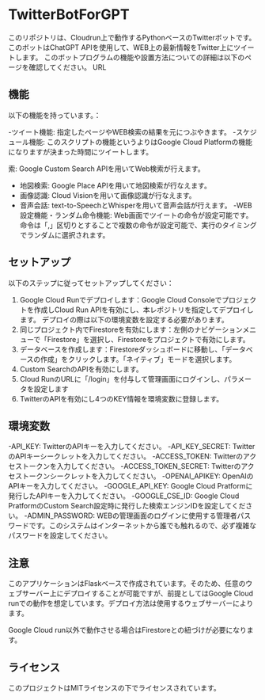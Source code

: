# TwitterBotForGPT

このリポジトリは、Cloudrun上で動作するPythonベースのTwitterボットです。このボットはChatGPT APIを使用して、WEB上の最新情報をTwitter上にツイートします。
このボットプログラムの機能や設置方法についての詳細は以下のページを確認してください。
URL

## 機能
以下の機能を持っています。：

-ツイート機能: 指定したページやWEB検索の結果を元につぶやきます。
-スケジュール機能: このスクリプトの機能というよりはGoogle Cloud Platformの機能になりますが決まった時間にツイートします。

索: Google Custom Search APIを用いてWeb検索が行えます。
- 地図検索: Google Place APIを用いて地図検索が行なえます。
- 画像認識: Cloud Visionを用いて画像認識が行なえます。
- 音声会話: text-to-SpeechとWhisperを用いて音声会話が行えます。
-WEB設定機能・ランダム命令機能: Web画面でツイートの命令が設定可能です。
命令は「,」区切りとすることで複数の命令が設定可能で、実行のタイミングでランダムに選択されます。

## セットアップ
以下のステップに従ってセットアップしてください：
1. Google Cloud Runでデプロイします：Google Cloud Consoleでプロジェクトを作成しCloud Run APIを有効にし、本レポジトリを指定してデプロイします。 デプロイの際は以下の環境変数を設定する必要があります。
2. 同じプロジェクト内でFirestoreを有効にします：左側のナビゲーションメニューで「Firestore」を選択し、Firestoreをプロジェクトで有効にします。
3. データベースを作成します：Firestoreダッシュボードに移動し、「データベースの作成」をクリックします。「ネイティブ」モードを選択します。
4. Custom SearchのAPIを有効にします。
5. Cloud RunのURLに「/login」を付与して管理画面にログインし、パラメータを設定します
7. TwitterのAPIを有効にし4つのKEY情報を環境変数に登録します。

## 環境変数
-API_KEY: TwitterのAPIキーを入力してください。
-API_KEY_SECRET: TwitterのAPIキーシークレットを入力してください。
-ACCESS_TOKEN: Twitterのアクセストークンを入力してください。
-ACCESS_TOKEN_SECRET: Twitterのアクセストークンシークレットを入力してください。
-OPENAI_APIKEY: OpenAIのAPIキーを入力してください。
-GOOGLE_API_KEY: Google Cloud Pratformに発行したAPIキーを入力してください。
-GOOGLE_CSE_ID: Google Cloud PratformのCustom Search設定時に発行した検索エンジンIDを設定してください。
-ADMIN_PASSWORD: WEBの管理画面のログインに使用する管理者パスワードです。このシステムはインターネットから誰でも触れるので、必ず複雑なパスワードを設定してください。

## 注意
このアプリケーションはFlaskベースで作成されています。そのため、任意のウェブサーバー上にデプロイすることが可能ですが、前提としてはGoogle Cloud runでの動作を想定しています。デプロイ方法は使用するウェブサーバーによります。

Google Cloud run以外で動作させる場合はFirestoreとの紐づけが必要になります。

## ライセンス
このプロジェクトはMITライセンスの下でライセンスされています。
